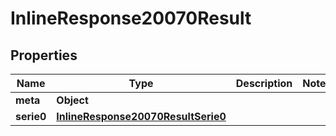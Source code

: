 # InlineResponse20070Result

## Properties
Name | Type | Description | Notes
------------ | ------------- | ------------- | -------------
**meta** | **Object** |  | 
**serie0** | [**InlineResponse20070ResultSerie0**](InlineResponse20070ResultSerie0.md) |  | 
